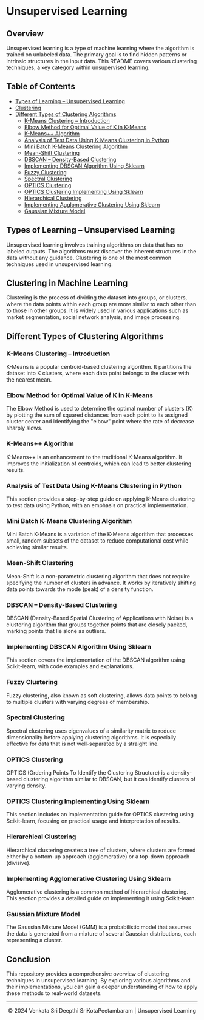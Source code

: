# Unsupervised Learning

## Overview
Unsupervised learning is a type of machine learning where the algorithm is trained on unlabeled data. The primary goal is to find hidden patterns or intrinsic structures in the input data. This README covers various clustering techniques, a key category within unsupervised learning.

## Table of Contents
- [Types of Learning – Unsupervised Learning](#types-of-learning--unsupervised-learning)
- [Clustering](#clustering-in-machine-learning)
- [Different Types of Clustering Algorithms](#different-types-of-clustering-algorithms)
  - [K-Means Clustering – Introduction](#k-means-clustering--introduction)
  - [Elbow Method for Optimal Value of K in K-Means](#elbow-method-for-optimal-value-of-k-in-k-means)
  - [K-Means++ Algorithm](#k-means-algorithm)
  - [Analysis of Test Data Using K-Means Clustering in Python](#analysis-of-test-data-using-k-means-clustering-in-python)
  - [Mini Batch K-Means Clustering Algorithm](#mini-batch-k-means-clustering-algorithm)
  - [Mean-Shift Clustering](#mean-shift-clustering)
  - [DBSCAN – Density-Based Clustering](#dbscan--density-based-clustering)
  - [Implementing DBSCAN Algorithm Using Sklearn](#implementing-dbscan-algorithm-using-sklearn)
  - [Fuzzy Clustering](#fuzzy-clustering)
  - [Spectral Clustering](#spectral-clustering)
  - [OPTICS Clustering](#optics-clustering)
  - [OPTICS Clustering Implementing Using Sklearn](#optics-clustering-implementing-using-sklearn)
  - [Hierarchical Clustering](#hierarchical-clustering)
  - [Implementing Agglomerative Clustering Using Sklearn](#implementing-agglomerative-clustering-using-sklearn)
  - [Gaussian Mixture Model](#gaussian-mixture-model)

## Types of Learning – Unsupervised Learning
Unsupervised learning involves training algorithms on data that has no labeled outputs. The algorithms must discover the inherent structures in the data without any guidance. Clustering is one of the most common techniques used in unsupervised learning.

## Clustering in Machine Learning
Clustering is the process of dividing the dataset into groups, or clusters, where the data points within each group are more similar to each other than to those in other groups. It is widely used in various applications such as market segmentation, social network analysis, and image processing.

## Different Types of Clustering Algorithms

### K-Means Clustering – Introduction
K-Means is a popular centroid-based clustering algorithm. It partitions the dataset into K clusters, where each data point belongs to the cluster with the nearest mean.

### Elbow Method for Optimal Value of K in K-Means
The Elbow Method is used to determine the optimal number of clusters (K) by plotting the sum of squared distances from each point to its assigned cluster center and identifying the "elbow" point where the rate of decrease sharply slows.

### K-Means++ Algorithm
K-Means++ is an enhancement to the traditional K-Means algorithm. It improves the initialization of centroids, which can lead to better clustering results.

### Analysis of Test Data Using K-Means Clustering in Python
This section provides a step-by-step guide on applying K-Means clustering to test data using Python, with an emphasis on practical implementation.

### Mini Batch K-Means Clustering Algorithm
Mini Batch K-Means is a variation of the K-Means algorithm that processes small, random subsets of the dataset to reduce computational cost while achieving similar results.

### Mean-Shift Clustering
Mean-Shift is a non-parametric clustering algorithm that does not require specifying the number of clusters in advance. It works by iteratively shifting data points towards the mode (peak) of a density function.

### DBSCAN – Density-Based Clustering
DBSCAN (Density-Based Spatial Clustering of Applications with Noise) is a clustering algorithm that groups together points that are closely packed, marking points that lie alone as outliers.

### Implementing DBSCAN Algorithm Using Sklearn
This section covers the implementation of the DBSCAN algorithm using Scikit-learn, with code examples and explanations.

### Fuzzy Clustering
Fuzzy clustering, also known as soft clustering, allows data points to belong to multiple clusters with varying degrees of membership.

### Spectral Clustering
Spectral clustering uses eigenvalues of a similarity matrix to reduce dimensionality before applying clustering algorithms. It is especially effective for data that is not well-separated by a straight line.

### OPTICS Clustering
OPTICS (Ordering Points To Identify the Clustering Structure) is a density-based clustering algorithm similar to DBSCAN, but it can identify clusters of varying density.

### OPTICS Clustering Implementing Using Sklearn
This section includes an implementation guide for OPTICS clustering using Scikit-learn, focusing on practical usage and interpretation of results.

### Hierarchical Clustering
Hierarchical clustering creates a tree of clusters, where clusters are formed either by a bottom-up approach (agglomerative) or a top-down approach (divisive).

### Implementing Agglomerative Clustering Using Sklearn
Agglomerative clustering is a common method of hierarchical clustering. This section provides a detailed guide on implementing it using Scikit-learn.

### Gaussian Mixture Model
The Gaussian Mixture Model (GMM) is a probabilistic model that assumes the data is generated from a mixture of several Gaussian distributions, each representing a cluster.

## Conclusion
This repository provides a comprehensive overview of clustering techniques in unsupervised learning. By exploring various algorithms and their implementations, you can gain a deeper understanding of how to apply these methods to real-world datasets.

---

<p align="center">&copy; 2024 Venkata Sri Deepthi SriKotaPeetambaram | Unsupervised Learning </p>
